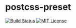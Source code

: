 # postcss-preset

[![Build Status][build-status-image]][build-status-url]
[![MIT License][license-image]][license-url]

[build-status-image]: https://api.travis-ci.org/jamieconnolly/postcss-preset.svg?branch=master
[build-status-url]: https://travis-ci.org/jamieconnolly/postcss-preset

[license-image]: https://img.shields.io/badge/license-MIT-blue.svg
[license-url]: https://github.com/jamieconnolly/postcss-preset/blob/master/LICENSE
